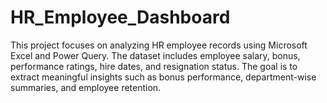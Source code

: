 # HR_Employee_Dashboard
This project focuses on analyzing HR employee records using Microsoft Excel and Power Query. The dataset includes employee salary, bonus, performance ratings, hire dates, and resignation status. The goal is to extract meaningful insights such as bonus performance, department-wise summaries, and employee retention.
